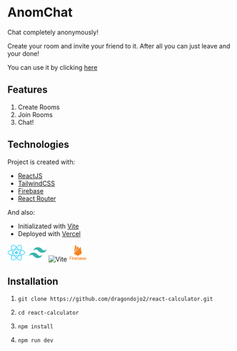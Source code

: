 # AnomChat
Chat completely anonymously!

Create your room and invite your friend to it. 
After all you can just leave and your done!

You can use it by clicking [here](http://anomchat.vercel.app/ "Check out the project!")

## Features
1. Create Rooms
2. Join Rooms
3. Chat!

## Technologies
Project is created with:
* [ReactJS](https://reactjs.org/ "React Homepage")
* [TailwindCSS](https://tailwindcss.com/ "Tailwind Homepage")
* [Firebase](https://firebase.google.com/ "Firebase Homepage")
* [React Router](https://github.com/remix-run/react-router#readme "React Router Homepage")


And also:
* Initializated with [Vite](https://vitejs.dev/ "Vite Homepage")
* Deployed with [Vercel](https://vercel.com/ "Vercel Homepage")

<div>
  <img src="https://github.com/devicons/devicon/blob/master/icons/react/react-original.svg" title="React" alt="React" width="40" height="40"/>&nbsp;
  <img src="https://github.com/devicons/devicon/blob/master/icons/tailwindcss/tailwindcss-plain.svg" title="Tailwindcss" width="40" width="40">
  <img src="https://vitejs.dev/logo.svg" title="Vite" width="40" width="40">
  <img src="https://github.com/devicons/devicon/blob/master/icons/firebase/firebase-plain-wordmark.svg" title="Tailwindcss" width="40" width="40">
  

## Installation

1. `git clone https://github.com/dragondojo2/react-calculator.git`

2. `cd react-calculator`

3. `npm install`

3. `npm run dev`
